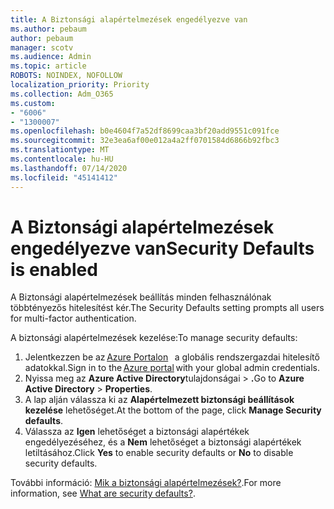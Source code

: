 ```yaml
---
title: A Biztonsági alapértelmezések engedélyezve van
ms.author: pebaum
author: pebaum
manager: scotv
ms.audience: Admin
ms.topic: article
ROBOTS: NOINDEX, NOFOLLOW
localization_priority: Priority
ms.collection: Adm_O365
ms.custom:
- "6006"
- "1300007"
ms.openlocfilehash: b0e4604f7a52df8699caa3bf20add9551c091fce
ms.sourcegitcommit: 32e3ea6af00e012a4a2ff0701584d6866b92fbc3
ms.translationtype: MT
ms.contentlocale: hu-HU
ms.lasthandoff: 07/14/2020
ms.locfileid: "45141412"
---
```

# <a name="security-defaults-is-enabled"></a><span data-ttu-id="9d536-102">A Biztonsági alapértelmezések engedélyezve van</span><span class="sxs-lookup"><span data-stu-id="9d536-102">Security Defaults is enabled</span></span>

<span data-ttu-id="9d536-103">A Biztonsági alapértelmezések beállítás minden felhasználónak többtényezős hitelesítést kér.</span><span class="sxs-lookup"><span data-stu-id="9d536-103">The Security Defaults setting prompts all users for multi-factor authentication.</span></span>

<span data-ttu-id="9d536-104">A biztonsági alapértelmezések kezelése:</span><span class="sxs-lookup"><span data-stu-id="9d536-104">To manage security defaults:</span></span>

1. <span data-ttu-id="9d536-105">Jelentkezzen be az [Azure Portalon](https://ms.portal.azure.com/)   a globális rendszergazdai hitelesítő adatokkal.</span><span class="sxs-lookup"><span data-stu-id="9d536-105">Sign in to the [Azure portal](https://ms.portal.azure.com/) with your global admin credentials.</span></span>
2. <span data-ttu-id="9d536-106">Nyissa meg az **Azure Active Directory**tulajdonságai  >  **.**</span><span class="sxs-lookup"><span data-stu-id="9d536-106">Go to **Azure Active Directory** > **Properties**.</span></span>
3. <span data-ttu-id="9d536-107">A lap alján válassza ki az **Alapértelmezett biztonsági beállítások kezelése** lehetőséget.</span><span class="sxs-lookup"><span data-stu-id="9d536-107">At the bottom of the page, click **Manage Security defaults**.</span></span>
4. <span data-ttu-id="9d536-108">Válassza az **Igen** lehetőséget a biztonsági alapértékek engedélyezéséhez, és a **Nem** lehetőséget a biztonsági alapértékek letiltásához.</span><span class="sxs-lookup"><span data-stu-id="9d536-108">Click **Yes** to enable security defaults or **No** to disable security defaults.</span></span>

<span data-ttu-id="9d536-109">További információ: [Mik a biztonsági alapértelmezések?](https://docs.microsoft.com/azure/active-directory/fundamentals/concept-fundamentals-security-defaults).</span><span class="sxs-lookup"><span data-stu-id="9d536-109">For more information, see [What are security defaults?](https://docs.microsoft.com/azure/active-directory/fundamentals/concept-fundamentals-security-defaults).</span></span>